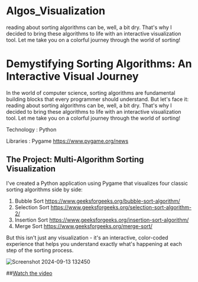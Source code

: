 # Algos_Visualization
reading about sorting algorithms can be, well, a bit dry. That's why I decided to bring these algorithms to life with an interactive visualization tool. Let me take you on a colorful journey through the world of sorting!

# Demystifying Sorting Algorithms: An Interactive Visual Journey

In the world of computer science, sorting algorithms are fundamental building blocks that every programmer should understand. But let's face it: reading about sorting algorithms can be, well, a bit dry. That's why I decided to bring these algorithms to life with an interactive visualization tool. Let me take you on a colorful journey through the world of sorting!

Technology :  Python

Libraries : Pygame  https://www.pygame.org/news

## The Project: Multi-Algorithm Sorting Visualization

I've created a Python application using Pygame that visualizes four classic sorting algorithms side by side:

1. Bubble Sort          https://www.geeksforgeeks.org/bubble-sort-algorithm/
2. Selection Sort      https://www.geeksforgeeks.org/selection-sort-algorithm-2/
3. Insertion Sort       https://www.geeksforgeeks.org/insertion-sort-algorithm/
4. Merge Sort           https://www.geeksforgeeks.org/merge-sort/

But this isn't just any visualization - it's an interactive, color-coded experience that helps you understand exactly what's happening at each step of the sorting process.

![Screenshot 2024-09-13 132450](https://github.com/user-attachments/assets/c3cb4a33-dd2b-4cd0-a123-3153b66b0799)


##[Watch the video](https://youtu.be/BMIOxzfCp-8)
